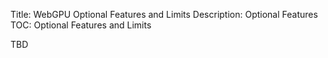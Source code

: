 Title: WebGPU Optional Features and Limits
Description: Optional Features
TOC: Optional Features and Limits

TBD

